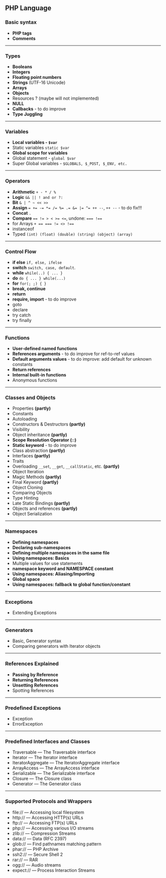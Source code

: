 ## PHP Language

### Basic syntax
+ **PHP tags**
+ **Comments**

---

### Types
+ **Booleans**
+ **Integers**
+ **Floating point numbers**
+ **Strings** (UTF-16 Unicode)
+ **Arrays**
+ **Objects**
+ Resources ? (maybe will not implemented)
+ **NULL**
+ **Callbacks** - to do improve
+ **Type Juggling**

---

### Variables
+ **Local variables - `$var`**
+ Static variables `static $var`
+ **Global scope for variables**
+ Global statement - `global $var`
+ Super Global variables - `$GLOBALS, $_POST, $_ENV, etc.`

---

### Operators

+ **Arithmetic** `+ - * / %`
+ **Logic** `&& || ! and or ?:`
+ **Bit** `& | ^ ~ << >>`
+ **Assign** `= += -= *= /= %= .= &= |= ^= ++ --`, `++ --` - to do fix!!!
+ **Concat** `.`
+ **Compare** `== != > < >= <=`, undone: `=== !==`
+ for Arrays `+ == === != <> !==`
+ instanceof
+ Typed `(int) (float) (double) (string) (object) (array)`

---

### Control Flow

+ **if else** `if, else, ifelse`
+ **switch** `switch, case, default`.
+ **while** `while(..) { ... }`
+ **do** `do { ... } while(...)`
+ **for** `for(; ;) { }`
+ **break, continue**
+ **return**
+ **require, import** - to do improve
+ goto
+ declare
+ try catch
+ try finally

---

### Functions

+ **User-defined named functions**
+ **References arguments** - to do improve for ref-to-ref values
+ **Default arguments values** - to do improve: add default for unknown constants
+ **Return references**
+ **Internal built-in functions**
+ Anonymous functions

---

### Classes and Objects

+ Properties **(partly)**
+ Constants
+ Autoloading
+ Constructors & Destructors **(partly)**
+ Visibility
+ Object inheritance **(partly)**
+ **Scope Resolution Operator (::)**
+ **Static keyword** - to do improve
+ Class abstraction **(partly)**
+ Interfaces **(partly)**
+ Traits
+ Overloading `__set`, `__get`, `__callStatic`, etc. **(partly)**
+ Object Iteration
+ Magic Methods **(partly)**
+ Final Keyword **(partly)**
+ Object Cloning
+ Comparing Objects
+ Type Hinting
+ Late Static Bindings **(partly)**
+ Objects and references **(partly)**
+ Object Serialization

---

### Namespaces

+ **Defining namespaces**
+ **Declaring sub-namespaces**
+ **Defining multiple namespaces in the same file**
+ **Using namespaces: Basics**
+ Multiple values for use statements
+ **namespace keyword and __NAMESPACE__ constant**
+ **Using namespaces: Aliasing/Importing**
+ **Global space**
+ **Using namespaces: fallback to global function/constant**

---

### Exceptions
+ Extending Exceptions

---

### Generators
+ Basic, Generator syntax
+ Comparing generators with Iterator objects

---

### References Explained
+ **Passing by Reference**
+ **Returning References**
+ **Unsetting References**
+ Spotting References

---

### Predefined Exceptions
+ Exception
+ ErrorException

---

### Predefined Interfaces and Classes
+ Traversable — The Traversable interface
+ Iterator — The Iterator interface
+ IteratorAggregate — The IteratorAggregate interface
+ ArrayAccess — The ArrayAccess interface
+ Serializable — The Serializable interface
+ Closure — The Closure class
+ Generator — The Generator class

---

### Supported Protocols and Wrappers
+ file:// — Accessing local filesystem
+ http:// — Accessing HTTP(s) URLs
+ ftp:// — Accessing FTP(s) URLs
+ php:// — Accessing various I/O streams
+ zlib:// — Compression Streams
+ data:// — Data (RFC 2397)
+ glob:// — Find pathnames matching pattern
+ phar:// — PHP Archive
+ ssh2:// — Secure Shell 2
+ rar:// — RAR
+ ogg:// — Audio streams
+ expect:// — Process Interaction Streams